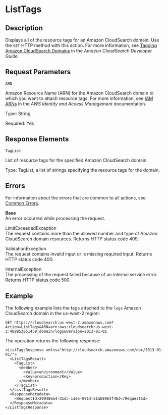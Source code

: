 # ListTags<a name="API_ListTags"></a>

## Description<a name="API_ListTags_Description"></a>

Displays all of the resource tags for an Amazon CloudSearch domain\. Use the `GET` HTTP method with this action\. For more information, see [Tagging Amazon CloudSearch Domains](tagging-cloudsearch-domains.md) in the *Amazon CloudSearch Developer Guide*\.

## Request Parameters<a name="API_ListTags_RequestParameters"></a>

`ARN`

Amazon Resource Name \(ARN\) for the Amazon CloudSearch domain to which you want to attach resource tags\. For more information, see [IAM ARNs](http://docs.aws.amazon.com/IAM/latest/UserGuide/reference_identifiers.html#identifiers-arns) in the *AWS Identity and Access Management* documentation\.

Type: String

Required: Yes

## Response Elements<a name="API_ListTags_ResponseElements"></a>

 `TagList`

List of resource tags for the specified Amazon CloudSearch domain\.

Type: TagList, a list of strings specifying the resource tags for the domain\.

## Errors<a name="API_ListTags_Errors"></a>

 For information about the errors that are common to all actions, see [Common Errors](CommonErrors.md)\. 

 **Base**   
An error occurred while processing the request\.

LimitExceededException  
The request contains more than the allowed number and type of Amazon CloudSearch domain resources\. Returns HTTP status code 409\.

ValidationException  
The request contains invalid input or is missing required input\. Returns HTTP status code 400\.

InternalException  
The processing of the request failed because of an internal service error\. Returns HTTP status code 500\.

## Example<a name="w3ab1c26b7c14c77c10"></a>

The following example lists the tags attached to the `logs` Amazon CloudSearch domain in the us\-west\-2 region:

```
GET https://cloudsearch.us-west-2.amazonaws.com?Action=ListTags&ARN=arn:aws:cloudsearch:us-west-2:408853051459:domain/logs&Version=2013-01-01
```

The operation returns the following response:

```
<ListTagsResponse xmlns="http://cloudsearch.amazonaws.com/doc/2013-01-01/">
  <ListTagsResult>
    <TagList>
      <member>
        <Value>environment</Value>
        <Key>production</Key>
      </member>
    </TagList>
  </ListTagsResult>
  <ResponseMetadata>
    <RequestId>29948ea4-d1dc-11e5-8914-51ab8964f46d</RequestId>
  </ResponseMetadata>
</ListTagsResponse>
```